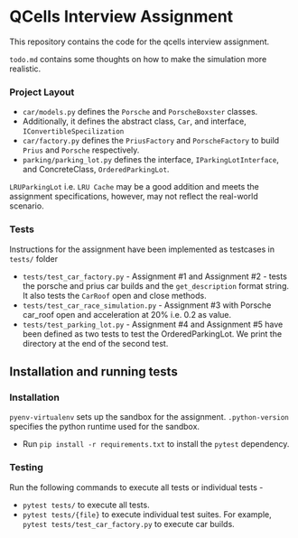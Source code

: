 # QCells Interview Assignment

This repository contains the code for the qcells interview assignment.

`todo.md` contains some thoughts on how to make the simulation more realistic.

### Project Layout

* ``car/models.py`` defines the `Porsche` and `PorscheBoxster` classes.
* Additionally, it defines the abstract class, `Car`, and interface, `IConvertibleSpecilization`
* ``car/factory.py`` defines the `PriusFactory` and `PorscheFactory` to build `Prius` and `Porsche` respectively.
* ``parking/parking_lot.py`` defines the interface, `IParkingLotInterface`, and ConcreteClass, `OrderedParkingLot`.

`LRUParkingLot` i.e. `LRU Cache` may be a good addition and meets the assignment specifications, however, may not reflect the real-world scenario.

### Tests

Instructions for the assignment have been implemented as testcases in ``tests/`` folder

* `tests/test_car_factory.py` - Assignment #1 and Assignment #2 - tests the porsche and prius car builds and the `get_description` format string. It also tests the `CarRoof` open and close methods.
* `tests/test_car_race_simulation.py` - Assignment #3 with Porsche car_roof open and acceleration at 20% i.e. 0.2 as value.
* `tests/test_parking_lot.py` - Assignment #4 and Assignment #5 have been defined as two tests to test the OrderedParkingLot. We print the directory at the end of the second test.

## Installation and running tests

### Installation
`pyenv-virtualenv` sets up the sandbox for the assignment.
`.python-version` specifies the python runtime used for the sandbox.

* Run `pip install -r requirements.txt` to install the `pytest` dependency.

### Testing

Run the following commands to execute all tests or individual tests - 

* `pytest tests/` to execute all tests.
* `pytest tests/{file}` to execute individual test suites. For example, `pytest tests/test_car_factory.py` to execute car builds.
